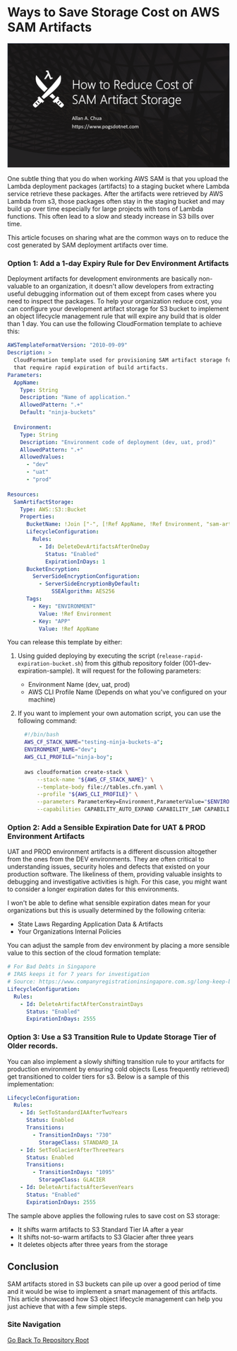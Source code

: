 # Ways to Save Storage Cost on AWS SAM Artifacts

![Banner](https://github.com/allanchua101/serverless-ninja/blob/master/docs/013-saving-cost-from-artifact-storage/Banner.png)

One subtle thing that you do when working AWS SAM is that you upload the Lambda deployment packages (artifacts) to a staging bucket where Lambda service retrieve these packages. After the artifacts were retrieved by AWS Lambda from s3, those packages often stay in the staging bucket and may build up over time especially for large projects with tons of Lambda functions. This often lead to a slow and steady increase in S3 bills over time.

This article focuses on sharing what are the common ways on to reduce the cost generated by SAM deployment artifacts over time.

### Option 1: Add a 1-day Expiry Rule for Dev Environment Artifacts

Deployment artifacts for development environments are basically non-valuable to an organization, it doesn't allow developers from extracting useful debugging information out of them except from cases where you need to inspect the packages. To help your organization reduce cost, you can configure your development artifact storage for S3 bucket to implement an object lifecycle management rule that will expire any build that is older than 1 day. You can use the following CloudFormation template to achieve this:

```yaml
AWSTemplateFormatVersion: "2010-09-09"
Description: >
  CloudFormation template used for provisioning SAM artifact storage for environments 
  that require rapid expiration of build artifacts.
Parameters:
  AppName:
    Type: String
    Description: "Name of application."
    AllowedPattern: ".+"
    Default: "ninja-buckets"

  Environment:
    Type: String
    Description: "Environment code of deployment (dev, uat, prod)"
    AllowedPattern: ".+"
    AllowedValues:
      - "dev"
      - "uat"
      - "prod"

Resources:
  SamArtifactStorage:
    Type: AWS::S3::Bucket
    Properties:
      BucketName: !Join ["-", [!Ref AppName, !Ref Environment, "sam-artifacts"]]
      LifecycleConfiguration:
        Rules:
          - Id: DeleteDevArtifactsAfterOneDay
            Status: "Enabled"
            ExpirationInDays: 1
      BucketEncryption:
        ServerSideEncryptionConfiguration:
          - ServerSideEncryptionByDefault:
              SSEAlgorithm: AES256
      Tags:
        - Key: "ENVIRONMENT"
          Value: !Ref Environment
        - Key: "APP"
          Value: !Ref AppName
```

You can release this template by either:

1. Using guided deploying by executing the script (`release-rapid-expiration-bucket.sh`) from this github repository folder (001-dev-expiration-sample). It will request for the following parameters:

   - Environment Name (dev, uat, prod)
   - AWS CLI Profile Name (Depends on what you've configured on your machine)

2. If you want to implement your own automation script, you can use the following command:

   ```sh
     #!/bin/bash
     AWS_CF_STACK_NAME="testing-ninja-buckets-a";
     ENVIRONMENT_NAME="dev";
     AWS_CLI_PROFILE="ninja-boy";

     aws cloudformation create-stack \
         --stack-name "${AWS_CF_STACK_NAME}" \
         --template-body file://tables.cfn.yaml \
         --profile "${AWS_CLI_PROFILE}" \
         --parameters ParameterKey=Environment,ParameterValue="$ENVIRONMENT_NAME" \
         --capabilities CAPABILITY_AUTO_EXPAND CAPABILITY_IAM CAPABILITY_NAMED_IAM
   ```

### Option 2: Add a Sensible Expiration Date for UAT & PROD Environment Artifacts

UAT and PROD environment artifacts is a different discussion altogether from the ones from the DEV environments. They are often critical to understanding issues, security holes and defects that existed on your production software. The likeliness of them, providing valuable insights to debugging and investigative activities is high. For this case, you might want to consider a longer expiration dates for this environments.

I won't be able to define what sensible expiration dates mean for your organizations but this is usually determined by the following criteria:

- State Laws Regarding Application Data & Artifacts
- Your Organizations Internal Policies

You can adjust the sample from dev environment by placing a more sensible value to this section of the cloud formation template:

```yaml
# For Bad Debts in Singapore
# IRAS keeps it for 7 years for investigation
# Source: https://www.companyregistrationinsingapore.com.sg/long-keep-business-records/
LifecycleConfiguration:
  Rules:
    - Id: DeleteArtifactAfterConstraintDays
      Status: "Enabled"
      ExpirationInDays: 2555
```

### Option 3: Use a S3 Transition Rule to Update Storage Tier of Older records.

You can also implement a slowly shifting transition rule to your artifacts for production environment by ensuring cold objects (Less frequently retrieved) get transitioned to colder tiers for s3. Below is a sample of this implementation:

```yaml
LifecycleConfiguration:
  Rules:
    - Id: SetToStandardIAAfterTwoYears
      Status: Enabled
      Transitions:
        - TransitionInDays: "730"
          StorageClass: STANDARD_IA
    - Id: SetToGlacierAfterThreeYears
      Status: Enabled
      Transitions:
        - TransitionInDays: "1095"
          StorageClass: GLACIER
    - Id: DeleteArtifactsAfterSevenYears
      Status: "Enabled"
      ExpirationInDays: 2555
```

The sample above applies the following rules to save cost on S3 storage:

- It shifts warm artifacts to S3 Standard Tier IA after a year
- It shifts not-so-warm artifacts to S3 Glacier after three years
- It deletes objects after three years from the storage

## Conclusion

SAM artifacts stored in S3 buckets can pile up over a good period of time and it would be wise to implement a smart management of this artifacts. This article showcased how S3 object lifecycle management can help you just achieve that with a few simple steps.

### Site Navigation

[Go Back To Repository Root](https://github.com/allanchua101/serverless-ninja)
